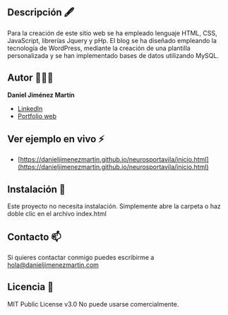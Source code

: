 ## Descripción 🖋

Para la creación de este sitio web se ha empleado lenguaje HTML, CSS, JavaScript, librerías Jquery y pHp. El blog se ha diseñado empleando la tecnología de WordPress, mediante la creación de una plantilla personalizada y se han implementado bases de datos utilizando MySQL.

## Autor 👨🏽‍💻
**Daniel Jiménez Martín**

* [LinkedIn](https://www.linkedin.com/in/danieljimenezmartin)
* [Portfolio web](https://www.danieljimenezmartin.com)

## Ver ejemplo en vivo ⚡
- [https://danieljimenezmartin.github.io/neurosportavila/inicio.html](https://danieljimenezmartin.github.io/neurosportavila/inicio.html)

## Instalación 🎯
Este proyecto no necesita instalación. Simplemente abre la carpeta o haz doble clic en el archivo index.html


## Contacto 📫
Si quieres contactar conmigo puedes escribirme a hola@danieljimenezmartin.com

## Licencia 📝
MIT Public License v3.0
No puede usarse comercialmente.
